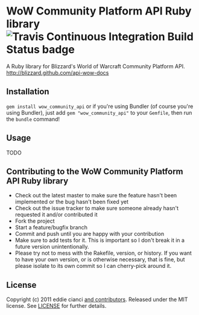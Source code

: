 # WoW Community Platform API Ruby library ![Travis Continuous Integration Build Status badge](http://travis-ci.org/defeated/wow_community_api.png)

A Ruby library for Blizzard's World of Warcraft Community Platform API. <http://blizzard.github.com/api-wow-docs>

## Installation

 `gem install wow_community_api` or if you're using Bundler (of course you're using Bundler), just add
 `gem "wow_community_api"` to your `Gemfile`, then run the `bundle` command!

## Usage

TODO

## Contributing to the WoW Community Platform API Ruby library
 
  * Check out the latest master to make sure the feature hasn't been implemented or the bug hasn't been fixed yet
  * Check out the issue tracker to make sure someone already hasn't requested it and/or contributed it
  * Fork the project
  * Start a feature/bugfix branch
  * Commit and push until you are happy with your contribution
  * Make sure to add tests for it. This is important so I don't break it in a future version unintentionally.
  * Please try not to mess with the Rakefile, version, or history. If you want to have your own version, or is otherwise necessary, that is fine, but please isolate to its own commit so I can cherry-pick around it.

## License

Copyright (c) 2011 eddie cianci [and contributors](http://github.com/defeated/wow_community_api/contributors). Released under the MIT license. See [LICENSE](https://github.com/defeated/wow_community_api/blob/master/LICENSE) for further details.
